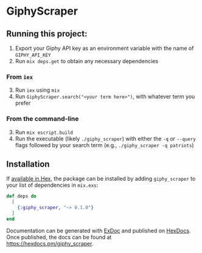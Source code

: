 # GiphyScraper

## Running this project:

1. Export your Giphy API key as an environment variable with the name of `GIPHY_API_KEY`
2. Run `mix deps.get` to obtain any necessary dependencies

### From `iex`
3. Run `iex` using `mix`
4. Run `GiphyScraper.search("<your term here>")`, with whatever term you prefer

### From the command-line
3. Run `mix escript.build`
4. Run the executable (likely `./giphy_scraper`) with either the `-q` or `--query` flags followed by your search term (e.g., `./giphy_scraper -q patriots`)


## Installation

If [available in Hex](https://hex.pm/docs/publish), the package can be installed
by adding `giphy_scraper` to your list of dependencies in `mix.exs`:

```elixir
def deps do
  [
    {:giphy_scraper, "~> 0.1.0"}
  ]
end
```

Documentation can be generated with [ExDoc](https://github.com/elixir-lang/ex_doc)
and published on [HexDocs](https://hexdocs.pm). Once published, the docs can
be found at <https://hexdocs.pm/giphy_scraper>.

